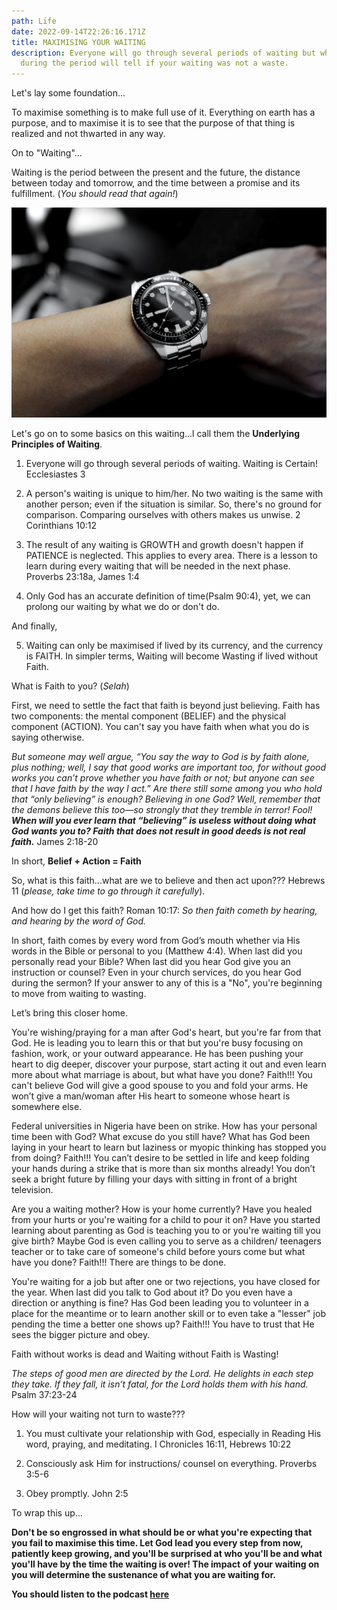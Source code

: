 ```yaml
---
path: Life
date: 2022-09-14T22:26:16.171Z
title: MAXIMISING YOUR WAITING
description: Everyone will go through several periods of waiting but what you do
  during the period will tell if your waiting was not a waste.
---
```

Let's lay some foundation...

To maximise something is to make full use of it. Everything on earth has a purpose, and to maximise it is to see that the purpose of that thing is realized and not thwarted in any way.

On to "Waiting"...

Waiting is the period between the present and the future, the distance between today and tomorrow, and the time between a promise and its fulfillment. (*You should read that again!*)

![A wristwatch on a man's wrist.](../assets/13on-7c9mki2dwsc-unsplash.jpg "Photo credit: unsplash.com")

Let's go on to some basics on this waiting...l call them the **Underlying Principles of Waiting**.

1. Everyone will go through several periods of waiting. Waiting is Certain! Ecclesiastes 3

2. A person's waiting is unique to him/her. No two waiting is the same with another person; even if the situation is similar. So, there's no ground for comparison. Comparing ourselves with others makes us unwise. 2 Corinthians 10:12

3. The result of any waiting is GROWTH and growth doesn't happen if PATIENCE is neglected. This applies to every area. There is a lesson to learn during every waiting that will be needed in the next phase. Proverbs 23:18a, James 1:4

4. Only God has an accurate definition of time(Psalm 90:4), yet, we can prolong our waiting by what we do or don't do.

And finally,

5. Waiting can only be maximised if lived by its currency, and the currency is FAITH. In simpler terms, Waiting will become Wasting if lived without Faith.

What is Faith to you? (*Selah*)

First, we need to settle the fact that faith is beyond just believing. Faith has two components: the mental component (BELIEF) and the physical component (ACTION). You can't say you have faith when what you do is saying otherwise.

*But someone may well argue, “You say the way to God is by faith alone, plus nothing; well, I say that good works are important too, for without good works you can’t prove whether you have faith or not; but anyone can see that I have faith by the way I act.” Are there still some among you who hold that “only believing” is enough? Believing in one God? Well, remember that the demons believe this too—so strongly that they tremble in terror! Fool! **When will you ever learn that “believing” is useless without doing what God wants you to? Faith that does not result in good deeds is not real faith.*** James 2:18-20

In short, **Belief + Action = Faith**

So, what is this faith...what are we to believe and then act upon??? Hebrews 11 (*please, take time to go through it carefully*).

And how do I get this faith? Roman 10:17: *So then faith cometh by hearing, and hearing by the word of God.*

In short, faith comes by every word from God’s mouth whether via His words in the Bible or personal to you (Matthew 4:4). When last did you personally read your Bible? When last did you hear God give you an instruction or counsel? Even in your church services, do you hear God during the sermon? If your answer to any of this is a "No", you're beginning to move from waiting to wasting.

Let’s bring this closer home.

You're wishing/praying for a man after God's heart, but you're far from that God. He is leading you to learn this or that but you're busy focusing on fashion, work, or your outward appearance. He has been pushing your heart to dig deeper, discover your purpose, start acting it out and even learn more about what marriage is about, but what have you done? Faith!!! You can't believe God will give a good spouse to you and fold your arms. He won’t give a man/woman after His heart to someone whose heart is somewhere else.  

Federal universities in Nigeria have been on strike. How has your personal time been with God? What excuse do you still have? What has God been laying in your heart to learn but laziness or myopic thinking has stopped you from doing? Faith!!! You can’t desire to be settled in life and keep folding your hands during a strike that is more than six months already! You don’t seek a bright future by filling your days with sitting in front of a bright television.

Are you a waiting mother? How is your home currently? Have you healed from your hurts or you're waiting for a child to pour it on? Have you started learning about parenting as God is teaching you to or you're waiting till you give birth? Maybe God is even calling you to serve as a children/ teenagers teacher or to take care of someone's child before yours come but what have you done? Faith!!! There are things to be done.

You're waiting for a job but after one or two rejections, you have closed for the year. When last did you talk to God about it? Do you even have a direction or anything is fine? Has God been leading you to volunteer in a place for the meantime or to learn another skill or to even take a "lesser" job pending the time a better one shows up? Faith!!! You have to trust that He sees the bigger picture and obey.

Faith without works is dead and Waiting without Faith is Wasting!

*The steps of good men are directed by the Lord. He delights in each step they take. If they fall, it isn’t fatal, for the Lord holds them with his hand.* Psalm 37:23-24

How will your waiting not turn to waste???

1. You must cultivate your relationship with God, especially in Reading His word, praying, and meditating. I Chronicles 16:11, Hebrews 10:22

2. Consciously ask Him for instructions/ counsel on everything. Proverbs 3:5-6

3. Obey promptly. John 2:5

To wrap this up…

**Don't be so engrossed in what should be or what you're expecting that you fail to maximise this time. Let God lead you every step from now, patiently keep growing, and you'll be surprised at who you'll be and what you'll have by the time the waiting is over! The impact of your waiting on you will determine the sustenance of what you are waiting for.**



**Y﻿ou should listen to the podcast [here](https://anchor.fm/the-learned-tongue/episodes/Maximising-Your-Waiting-e1nru7n)**